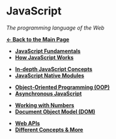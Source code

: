 # JavaScript

_The programming language of the Web_

[**&larr; Back to the Main Page**](./../README.md)

<div></div>

- [**JavaScript Fundamentals**](./intro/README.md)
- [**How JavaScript Works**](./how-js-works/README.md)

<div></div>

- [**In-depth JavaScript Concepts**](./in-depth/README.md)
- [**JavaScript Native Modules**](./folder/modules.md)

<div></div>

- [**Object-Oriented Programming (OOP)**](./oop/README.md)
- [**Asynchronous JavaScript**](./async/README.md)

<div></div>

- [**Working with Numbers**](./numbers/README.md)
- [**Document Object Model (DOM)**](./dom/README.md)

<div></div>

- [**Web APIs**](./apis/README.md)
- [**Different Concepts & More**](./more/README.md)

<div></div>

<br>
